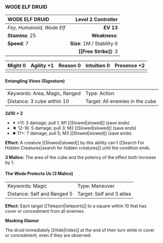 ### WODE ELF DRUID

| WODE ELF DRUID            |     **Level 2 Controller** |
| :------------------------ | -------------------------: |
| *Fey, Humanoid, Wode Elf* |                  **EV 13** |
| **Stamina**: 25           |              **Weakness**: |
| **Speed**: 7              | **Size**: 1M / Stability 0 |
|                           |     **[[Free Strike]]**: 3 |

| **Might** 0 | **Agility** +1 | **Reason** 0 | **Intuition** 0 | **Presence** +2 |
| ----------- | -------------- | ------------ | --------------- | --------------- |
|             |                |              |                 |                 |

#### Entangling Vines (Signature)

|                               |                                 |
| :---------------------------- | :------------------------------ |
| Keywords: Area, Magic, Ranged | Type: Action                    |
| Distance: 3 cube within 10    | Target: All enemies in the cube |

**2d10 + 2**

- ✦ ≤11: 3 damage; pull 1; M1 [[Slowed|slowed]] (save ends)
- ★ 12-16: 5 damage; pull 3; M2 [[Slowed|slowed]] (save ends)
- ✸ 17+: 7 damage; pull 5; M3 [[Slowed|slowed]] (save ends)

**Effect:** A creature [[Slowed|slowed]] by this ability can't [[Search For Hidden Creatures|search for hidden creatures]] until the condition ends.

**3 Malice:** The area of the cube and the potency of the effect both increase by 1.

#### The Wode Protects Us (3 Malice)

|                             |                           |
| :-------------------------- | :------------------------ |
| Keywords: Magic             | Type: Maneuver            |
| Distance: Self and Ranged 5 | Target: Self and 3 allies |

**Effect:** Each target [[Teleport|teleports]] to a square within 10 that has cover or concealment from all enemies.

**Masking Glamor**

The druid immediately [[Hide|hides]] at the end of their turn while in cover or concealment, even if they are observed.
